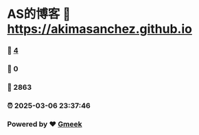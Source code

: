 # AS的博客 :link: https://akimasanchez.github.io 
### :page_facing_up: [4](https://akimasanchez.github.io/tag.html) 
### :speech_balloon: 0 
### :hibiscus: 2863 
### :alarm_clock: 2025-03-06 23:37:46 
### Powered by :heart: [Gmeek](https://github.com/Meekdai/Gmeek)
